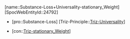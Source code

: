 ﻿---
type: TrizContradiction
aliases:
- Substance-Loss+Universality-stationary_Weight
license: CC BY-SA 4.0
copyright: https://github.com/SpocWeb
IsDeleted: false
IsReadOnly: false
Confidential: public
tags: 
- Triz/Contradiction
---
[name::Substance-Loss+Universality-stationary_Weight]
[SpocWebEntityId::24792]
+ [pro::Substance-Loss]
[Triz-Principle::[Triz-Universality](tech/Triz/Principle/Triz-Universality.md)]
- [con::[Triz-stationary_Weight](tech/Triz/Parameter/Triz-stationary_Weight.md)]

